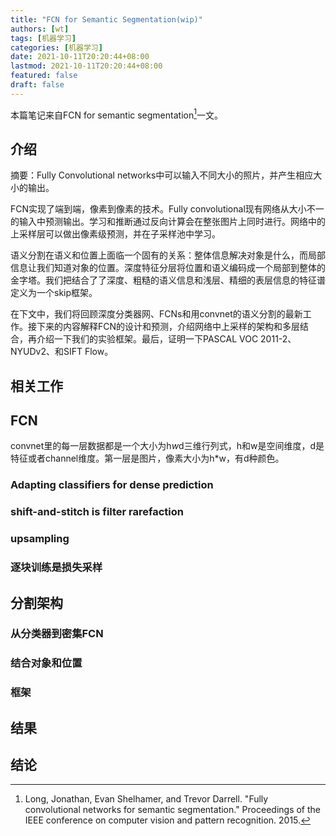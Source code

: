 ```yaml
---
title: "FCN for Semantic Segmentation(wip)"
authors: [wt]
tags: [机器学习]
categories: [机器学习]
date: 2021-10-11T20:20:44+08:00
lastmod: 2021-10-11T20:20:44+08:00
featured: false
draft: false
---
```


本篇笔记来自FCN for semantic segmentation[^long2015fully]一文。

<!--more-->

## 介绍

摘要：Fully Convolutional networks中可以输入不同大小的照片，并产生相应大小的输出。

FCN实现了端到端，像素到像素的技术。Fully convolutional现有网络从大小不一的输入中预测输出。学习和推断通过反向计算会在整张图片上同时进行。网络中的上采样层可以做出像素级预测，并在子采样池中学习。

语义分割在语义和位置上面临一个固有的关系：整体信息解决对象是什么，而局部信息让我们知道对象的位置。深度特征分层将位置和语义编码成一个局部到整体的金字塔。我们把结合了了深度、粗糙的语义信息和浅层、精细的表层信息的特征谱定义为一个skip框架。

在下文中，我们将回顾深度分类器网、FCNs和用convnet的语义分割的最新工作。接下来的内容解释FCN的设计和预测，介绍网络中上采样的架构和多层结合，再介绍一下我们的实验框架。最后，证明一下PASCAL VOC 2011-2、NYUDv2、和SIFT Flow。

## 相关工作

## FCN

convnet里的每一层数据都是一个大小为h*w*d三维行列式，h和w是空间维度，d是特征或者channel维度。第一层是图片，像素大小为h*w，有d种颜色。

### Adapting classifiers for dense prediction

### shift-and-stitch is filter rarefaction

### upsampling

### 逐块训练是损失采样

## 分割架构

### 从分类器到密集FCN

### 结合对象和位置

### 框架

## 结果

## 结论

[^long2015fully]:Long, Jonathan, Evan Shelhamer, and Trevor Darrell. "Fully convolutional networks for semantic segmentation." Proceedings of the IEEE conference on computer vision and pattern recognition. 2015.
